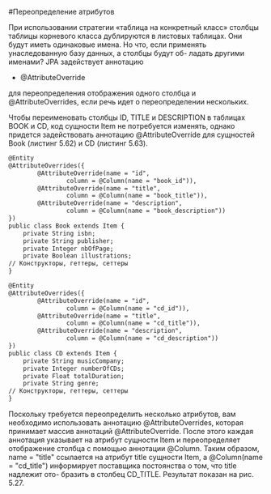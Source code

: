 #Переопределение атрибутов

При использовании стратегии «таблица на конкретный класс» столбцы таблицы
корневого класса дублируются в листовых таблицах. Они будут иметь одинаковые
имена. Но что, если применять унаследованную базу данных, а столбцы будут об-
ладать другими именами? JPA задействует аннотацию 
* @AttributeOverride 

для переопределения отображения одного столбца и @AttributeOverrides, если речь идет
о переопределении нескольких.

Чтобы переименовать столбцы ID, TITLE и DESCRIPTION в таблицах BOOK и CD, код
сущности Item не потребуется изменять, однако придется задействовать аннотацию
@AttributeOverride для сущностей Book (листинг 5.62) и CD (листинг 5.63).
```xml
@Entity
@AttributeOverrides({
        @AttributeOverride(name = "id",
                column = @Column(name = "book_id")),
        @AttributeOverride(name = "title",
                column = @Column(name = "book_title")),
        @AttributeOverride(name = "description",
                column = @Column(name = "book_description"))
})
public class Book extends Item {
    private String isbn;
    private String publisher;
    private Integer nbOfPage;
    private Boolean illustrations;
// Конструкторы, геттеры, сеттеры
}
```
```xml
@Entity
@AttributeOverrides({
        @AttributeOverride(name = "id",
                column = @Column(name = "cd_id")),
        @AttributeOverride(name = "title",
                column = @Column(name = "cd_title")),
        @AttributeOverride(name = "description",
                column = @Column(name = "cd_description"))
})
public class CD extends Item {
    private String musicCompany;
    private Integer numberOfCDs;
    private Float totalDuration;
    private String genre;
// Конструкторы, геттеры, сеттеры
}
```
Поскольку требуется переопределить несколько атрибутов, вам необходимо
использовать аннотацию @AttributeOverrides, которая принимает массив аннотаций
@AttributeOverride. После этого каждая аннотация указывает на атрибут сущности
Item и переопределяет отображение столбца с помощью аннотации @Column. Таким
образом, name = "title" ссылается на атрибут title сущности Item, а @Column(name =
"cd_title") информирует поставщика постоянства о том, что title надлежит ото-
бразить в столбец CD_TITLE. Результат показан на рис. 5.27.